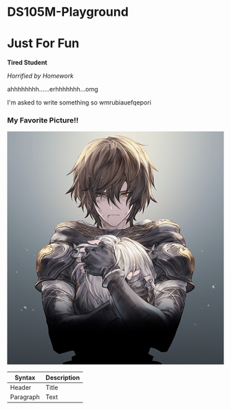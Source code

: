 # DS105M-Playground
# Just For Fun

**Tired Student**

*Horrified by Homework*


ahhhhhhhh......erhhhhhhh...omg

I'm asked to write something so wmrubiauefqepori

### **My Favorite Picture!!**
![feelinglike](/img/dead_father.png)

| Syntax      | Description |
| ----------- | ----------- |
| Header      | Title       |
| Paragraph   | Text        |
